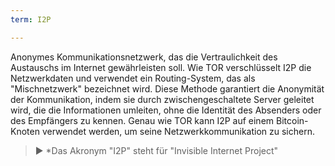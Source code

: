 ```yaml
---
term: I2P

---
```

Anonymes Kommunikationsnetzwerk, das die Vertraulichkeit des Austauschs im Internet gewährleisten soll. Wie TOR verschlüsselt I2P die Netzwerkdaten und verwendet ein Routing-System, das als "Mischnetzwerk" bezeichnet wird. Diese Methode garantiert die Anonymität der Kommunikation, indem sie durch zwischengeschaltete Server geleitet wird, die die Informationen umleiten, ohne die Identität des Absenders oder des Empfängers zu kennen. Genau wie TOR kann I2P auf einem Bitcoin-Knoten verwendet werden, um seine Netzwerkkommunikation zu sichern.

> ► *Das Akronym "I2P" steht für "Invisible Internet Project"